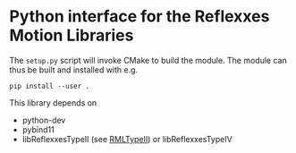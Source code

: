 # Python interface for the Reflexxes Motion Libraries

The `setup.py` script will invoke CMake to build the module. The module can thus
be built and installed with e.g.

    pip install --user .

This library depends on
- python-dev
- pybind11
- libReflexxesTypeII (see [RMLTypeII](https://github.com/kschwan/RMLTypeII)) or libReflexxesTypeIV
